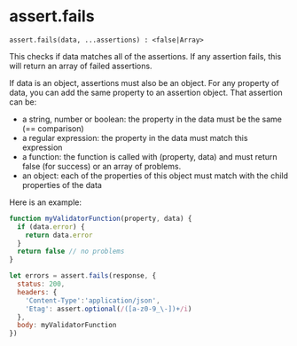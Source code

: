 # assert.fails

```
assert.fails(data, ...assertions) : <false|Array>
```

This checks if data matches all of the assertions. If any assertion fails, this will return an array of failed assertions.

If data is an object, assertions must also be an object. For any property of data, you can add the same property to an assertion object. That assertion can be:

- a string, number or boolean: the property in the data must be the same (== comparison)
- a regular expression: the property in the data must match this expression
- a function: the function is called with (property, data) and must return false (for success) or an array of problems.
- an object: each of the properties of this object must match with the child properties of the data

Here is an example:

```javascript
function myValidatorFunction(property, data) {
  if (data.error) {
    return data.error
  }
  return false // no problems
}

let errors = assert.fails(response, {
  status: 200,
  headers: {
    'Content-Type':'application/json',
    'Etag': assert.optional(/([a-z0-9_\-])+/i)
  },
  body: myValidatorFunction
})
```

